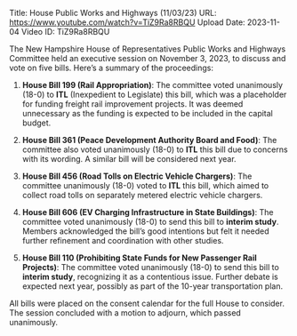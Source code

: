 Title: House Public Works and Highways (11/03/23)
URL: https://www.youtube.com/watch?v=TiZ9Ra8RBQU
Upload Date: 2023-11-04
Video ID: TiZ9Ra8RBQU

The New Hampshire House of Representatives Public Works and Highways Committee held an executive session on November 3, 2023, to discuss and vote on five bills. Here’s a summary of the proceedings:

1. **House Bill 199 (Rail Appropriation)**: The committee voted unanimously (18-0) to **ITL** (Inexpedient to Legislate) this bill, which was a placeholder for funding freight rail improvement projects. It was deemed unnecessary as the funding is expected to be included in the capital budget.

2. **House Bill 361 (Peace Development Authority Board and Food)**: The committee also voted unanimously (18-0) to **ITL** this bill due to concerns with its wording. A similar bill will be considered next year.

3. **House Bill 456 (Road Tolls on Electric Vehicle Chargers)**: The committee unanimously (18-0) voted to **ITL** this bill, which aimed to collect road tolls on separately metered electric vehicle chargers.

4. **House Bill 606 (EV Charging Infrastructure in State Buildings)**: The committee voted unanimously (18-0) to send this bill to **interim study**. Members acknowledged the bill’s good intentions but felt it needed further refinement and coordination with other studies.

5. **House Bill 110 (Prohibiting State Funds for New Passenger Rail Projects)**: The committee voted unanimously (18-0) to send this bill to **interim study**, recognizing it as a contentious issue. Further debate is expected next year, possibly as part of the 10-year transportation plan.

All bills were placed on the consent calendar for the full House to consider. The session concluded with a motion to adjourn, which passed unanimously.